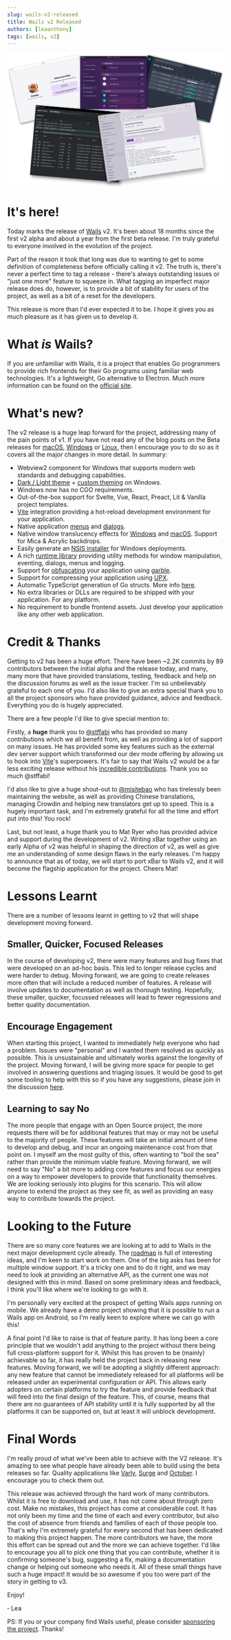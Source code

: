 ```yaml
---
slug: wails-v2-released
title: Wails v2 Released
authors: [leaanthony]
tags: [wails, v2]
---
```


![montage](../img/blog/montage.png)

# It's here!

Today marks the release of [Wails](https://wails.io) v2. It's been about 18 months since the first v2 alpha and about a year from the first beta release. I'm truly grateful to everyone involved in the evolution of the project.

Part of the reason it took that long was due to wanting to get to some definition of completeness before officially calling it v2. The truth is, there's never a perfect time to tag a release - there's always outstanding issues or "just one more" feature to squeeze in. What tagging an imperfect major release does do, however, is to provide a bit of stability for users of the project, as well as a bit of a reset for the developers.

This release is more than I'd ever expected it to be. I hope it gives you as much pleasure as it has given us to develop it.

# What _is_ Wails?

If you are unfamiliar with Wails, it is a project that enables Go programmers to provide rich frontends for their Go programs using familiar web technologies. It's a lightweight, Go alternative to Electron. Much more information can be found on the [official site](https://wails.io/docs/introduction).

# What's new?

The v2 release is a huge leap forward for the project, addressing many of the pain points of v1. If you have not read any of the blog posts on the Beta releases for [macOS](/blog/wails-v2-beta-for-mac), [Windows](/blog/wails-v2-beta-for-windows) or [Linux](/blog/wails-v2-beta-for-linux), then I encourage you to do so
as it covers all the major changes in more detail. In summary:

- Webview2 component for Windows that supports modern web standards and debugging capabilities.
- [Dark / Light theme](/docs/reference/options#theme) + [custom theming](/docs/reference/options#customtheme) on Windows.
- Windows now has no CGO requirements.
- Out-of-the-box support for Svelte, Vue, React, Preact, Lit & Vanilla project templates.
- [Vite](https://vitejs.dev/) integration providing a hot-reload development environment for your application.
- Native application [menus](/docs/guides/application-development#application-menu) and [dialogs](/docs/reference/runtime/dialog).
- Native window translucency effects for [Windows](/docs/reference/options#windowistranslucent) and [macOS](/docs/reference/options#windowistranslucent-1). Support for Mica & Acrylic backdrops.
- Easily generate an [NSIS installer](/docs/guides/windows-installer) for Windows deployments.
- A rich [runtime library](/docs/reference/runtime/intro) providing utility methods for window manipulation, eventing, dialogs, menus and logging.
- Support for [obfuscating](/docs/guides/obfuscated) your application using [garble](https://github.com/burrowers/garble).
- Support for compressing your application using [UPX](https://upx.github.io/).
- Automatic TypeScript generation of Go structs. More info [here](/docs/howdoesitwork#calling-bound-go-methods).
- No extra libraries or DLLs are required to be shipped with your application. For any platform.
- No requirement to bundle frontend assets. Just develop your application like any other web application.

# Credit & Thanks

Getting to v2 has been a huge effort. There have been ~2.2K commits by 89 contributors between the initial alpha and the release today, and many, many more that have provided translations, testing, feedback and help on the discussion forums as well as the issue tracker. I'm so unbelievably grateful to each one of you. I'd also like to give an extra special thank you to all the project sponsors who have provided guidance, advice and feedback. Everything you do is hugely appreciated.

There are a few people I'd like to give special mention to:

Firstly, a **huge** thank you to [@stffabi](https://github.com/stffabi) who has provided so many contributions which we all benefit from, as well as providing a lot of support on many issues. He has provided some key features such as the external dev server support which transformed our dev mode offering by allowing us to hook into [Vite](https://vitejs.dev/)'s superpowers. It's fair to say that Wails v2 would be a far less exciting release without his [incredible contributions](https://github.com/wailsapp/wails/commits?author=stffabi&since=2020-01-04). Thank you so much @stffabi!

I'd also like to give a huge shout-out to [@misitebao](https://github.com/misitebao) who has tirelessly been maintaining the website, as well as providing Chinese translations, managing Crowdin and helping new translators get up to speed. This is a hugely important task, and I'm extremely grateful for all the time and effort put into this! You rock!

Last, but not least, a huge thank you to Mat Ryer who has provided advice and support during the development of v2. Writing xBar together using an early Alpha of v2 was helpful in shaping the direction of v2, as well as give me an understanding of some design flaws in the early releases. I'm happy to announce that as of today, we will start to port xBar to Wails v2, and it will become the flagship application for the project. Cheers Mat!

# Lessons Learnt

There are a number of lessons learnt in getting to v2 that will shape development moving forward.

## Smaller, Quicker, Focused Releases

In the course of developing v2, there were many features and bug fixes that were developed on an ad-hoc basis. This led to longer release cycles and were harder to debug. Moving forward, we are going to create releases more often that will include a reduced number of features. A release will involve updates to documentation as well as thorough testing. Hopefully, these smaller, quicker, focussed releases will lead to fewer regressions and better quality documentation.

## Encourage Engagement

When starting this project, I wanted to immediately help everyone who had a problem. Issues were "personal" and I wanted them resolved as quickly as possible. This is unsustainable and ultimately works against the longevity of the project. Moving forward, I will be giving more space for people to get involved in answering questions and triaging issues. It would be good to get some tooling to help with this so if you have any suggestions, please join in the discussion [here](https://github.com/wailsapp/wails/discussions/1855).

## Learning to say No

The more people that engage with an Open Source project, the more requests there will be for additional features that may or may not be useful to the majority of people. These features will take an initial amount of time to develop and debug, and incur an ongoing maintenance cost from that point on. I myself am the most guilty of this, often wanting to "boil the sea" rather than provide the minimum viable feature. Moving forward, we will need to say "No" a bit more to adding core features and focus our energies on a way to empower developers to provide that functionality themselves. We are looking seriously into plugins for this scenario. This will allow anyone to extend the project as they see fit, as well as providing an easy way to contribute towards the project.

# Looking to the Future

There are so many core features we are looking at to add to Wails in the next major development cycle already. The [roadmap](https://github.com/wailsapp/wails/discussions/1484) is full of interesting ideas, and I'm keen to start work on them. One of the big asks has been for multiple window support. It's a tricky one and to do it right, and we may need to look at providing an alternative API, as the current one was not designed with this in mind. Based on some preliminary ideas and feedback, I think you'll like where we're looking to go with it.

I'm personally very excited at the prospect of getting Wails apps running on mobile. We already have a demo project showing that it is possible to run a Wails app on Android, so I'm really keen to explore where we can go with this!

A final point I'd like to raise is that of feature parity. It has long been a core principle that we wouldn't add anything to the project without there being full cross-platform support for it. Whilst this has proven to be (mainly) achievable so far, it has really held the project back in releasing new features. Moving forward, we will be adopting a slightly different approach: any new feature that cannot be immediately released for all platforms will be released under an experimental configuration or API. This allows early adopters on certain platforms to try the feature and provide feedback that will feed into the final design of the feature. This, of course, means that there are no guarantees of API stability until it is fully supported by all the platforms it can be supported on, but at least it will unblock development.

# Final Words

I'm really proud of what we've been able to achieve with the V2 release. It's amazing to see what people have already been able to build using the beta releases so far. Quality applications like [Varly](https://varly.app/), [Surge](https://getsurge.io/) and [October](https://october.utf9k.net/). I encourage you to check them out.

This release was achieved through the hard work of many contributors. Whilst it is free to download and use, it has not come about through zero cost. Make no mistakes, this project has come at considerable cost. It has not only been my time and the time of each and every contributor, but also the cost of absence from friends and families of each of those people too. That's why I'm extremely grateful for every second that has been dedicated to making this project happen. The more contributors we have, the more this effort can be spread out and the more we can achieve together. I'd like to encourage you all to pick one thing that you can contribute, whether it is confirming someone's bug, suggesting a fix, making a documentation change or helping out someone who needs it. All of these small things have such a huge impact! It would be so awesome if you too were part of the story in getting to v3.

Enjoy!

&dash; Lea

PS: If you or your company find Wails useful, please consider [sponsoring the project](https://github.com/sponsors/leaanthony). Thanks!
